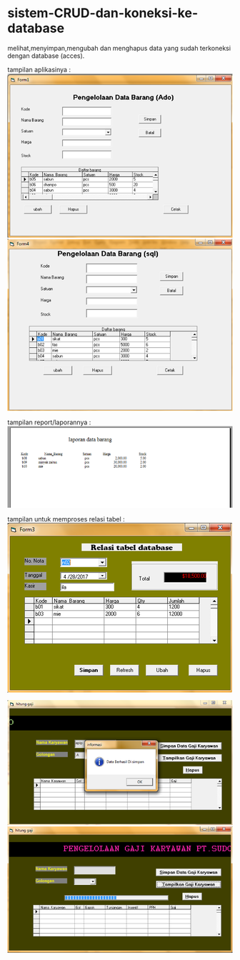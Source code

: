 # sistem-CRUD-dan-koneksi-ke-database
melihat,menyimpan,mengubah dan menghapus data yang sudah terkoneksi dengan database (acces).

tampilan aplikasinya :
<img src="database1.png">
<img src="database2.png">

tampilan report/laporannya :
<img src="database3.png">

tampilan untuk memproses relasi tabel :
<img src="database4.png">

<img src="database5.png">
<img src="database6.png">
